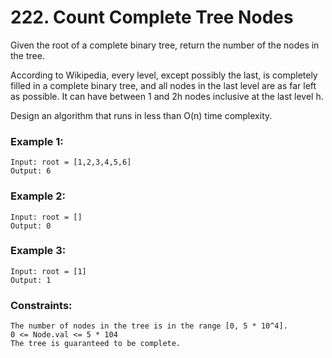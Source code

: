 # 222. Count Complete Tree Nodes

Given the root of a complete binary tree, return the number of the nodes in the tree.

According to Wikipedia, every level, except possibly the last, is completely filled in a complete binary tree, and all nodes in the last level are as far left as possible. It can have between 1 and 2h nodes inclusive at the last level h.

Design an algorithm that runs in less than O(n) time complexity.

 

### Example 1:

```
Input: root = [1,2,3,4,5,6]
Output: 6
```
### Example 2:
```
Input: root = []
Output: 0
```
### Example 3:
```
Input: root = [1]
Output: 1
```

### Constraints:
```
The number of nodes in the tree is in the range [0, 5 * 10^4].
0 <= Node.val <= 5 * 104
The tree is guaranteed to be complete.
```
